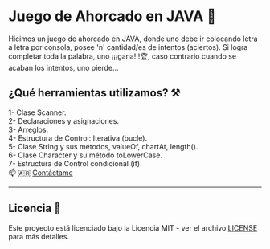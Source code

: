 # Juego de Ahorcado en JAVA 🏰
Hicimos un juego de ahorcado en JAVA, donde uno debe ir colocando letra a letra por consola, posee 'n' cantidad/es de intentos (aciertos). Si logra completar toda la palabra, uno ¡¡¡gana!!!🏆, caso contrario cuando se acaban los intentos, uno pierde...  

## ¿Qué herramientas utilizamos? ⚒️

1- Clase Scanner.  
2- Declaraciones y asignaciones.  
3- Arreglos.  
4- Estructura de Control: Iterativa (bucle).  
5- Clase String y sus métodos, valueOf, chartAt, length().  
6- Clase Character  y su método toLowerCase.  
7- Estructura de Control condicional (if).  
📫 🇦🇷 [Contáctame](mailto:christiangarayw8@gmail.com)
___

## Licencia 📜

Este proyecto está licenciado bajo la Licencia MIT - ver el archivo [LICENSE](https://github.com/toby959/java-juego-ahorcado/blob/main/LICENSE) para más detalles.



